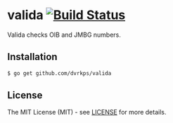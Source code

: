 # valida [![Build Status](https://img.shields.io/travis/dvrkps/valida.svg?style=flat-square)](https://travis-ci.org/dvrkps/valida)

Valida checks OIB and JMBG numbers.

## Installation

```bash
$ go get github.com/dvrkps/valida
```

## License

The MIT License (MIT) - see [LICENSE](LICENSE) for more details.
